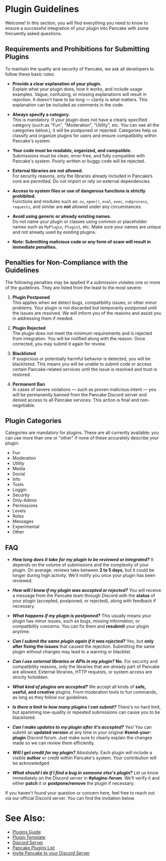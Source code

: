 # Plugin Guidelines
Welcome! In this section, you will find everything you need to know to ensure a successful integration of your plugin into Pancake with some frecuently asked questions.

## Requirements and Prohibitions for Submitting Plugins
To maintain the quality and security of Pancake, we ask all developers to follow these basic rules:

- **Provide a clear explanation of your plugin.**  
  Explain what your plugin does, how it works, and include usage examples. Vague, confusing, or missing explanations will result in rejection. It doesn’t have to be long — clarity is what matters. This explanation can be included as comments in the code.

- **Always specify a category.**  
  This is mandatory. If your plugin does not have a clearly specified category (such as "Fun", "Moderation", "Utility", etc. You can see all the categories below.), it will be postponed or rejected. Categories help us classify and organize plugins for users and ensure compatibility within Pancake's system.

- **Your code must be readable, organized, and compatible.**  
  Submissions must be clean, error-free, and fully compatible with Pancake's system. Poorly written or buggy code will be rejected.

- **External libraries are not allowed.**  
  For security reasons, only the libraries already included in Pancake’s core are permitted. Do not import or rely on external dependencies.

- **Access to system files or use of dangerous functions is strictly prohibited.**  
  Functions and modules such as:
  `os`, `open()`, `eval`, `exec`, `subprocess`, `requests`, and similar are **not** allowed under any circumstances.

- **Avoid using generic or already existing names.**  
  Do not name your plugin or classes using common or placeholder names such as `MyPlugin`, `Plugin1`, etc. Make sure your names are unique and not already used by existing plugins.

- **Note: Submitting malicious code or any form of scam will result in immediate penalties.**

## Penalties for Non-Compliance with the Guidelines
The following penalties may be applied if a submission violates one or more of the guidelines. They are listed from the least to the most severe:

1. **Plugin Postponed**  
   This applies when we detect bugs, compatibility issues, or other minor problems. Your plugin is not discarded but temporarily postponed until the issues are resolved. We will inform you of the reasons and assist you in addressing them if needed.

2. **Plugin Rejected**  
   The plugin does not meet the minimum requirements and is rejected from integration. You will be notified along with the reason. Once corrected, you may submit it again for review.

3. **Blacklisted**  
   If suspicious or potentially harmful behavior is detected, you will be blacklisted. This means you will be unable to submit code or access certain Pancake-related services until the issue is resolved and trust is restored.

4. **Permanent Ban**  
   In cases of severe violations — such as proven malicious intent — you will be permanently banned from the Pancake Discord server and denied access to all Pancake services. This action is final and non-negotiable.


## Plugin Categories
Categories are mandatory for plugins. These are all currently available; you can use more than one or "other" if none of these accurately describe your plugin:
- Fun
- Moderation
- Utility
- Media
- Social
- Info
- Tools
- Loggin
- Security
- Only-Admin
- Permissions
- Levels
- Roles
- Messages
- Experimental
- Other

## FAQ
- ***How long does it take for my plugin to be reviewed or integrated?***
It depends on the volume of submissions and the complexity of your plugin. On average, reviews take between **2 to 5 days**, but it could be longer during high activity. We'll notify you once your plugin has been reviewed.

- ***How will I know if my plugin was accepted or rejected?***
You will receive a message from the Pancake team through Discord with the **status** of your plugin (accepted, postponed, or rejected), along with feedback if necessary.

- ***What happens if my plugin is postponed?***
This usually means your plugin has minor issues, such as bugs, missing information, or compatibility concerns. You can fix them and **resubmit** your plugin anytime.

- ***Can I submit the same plugin again if it was rejected?***
Yes, but **only after fixing the issues** that caused the rejection. Submitting the same plugin without changes may lead to a warning or blacklist.

- ***Can I use external libraries or APIs in my plugin?***
**No.** For security and compatibility reasons, only the libraries that are already part of Pancake are allowed. External libraries, HTTP requests, or system access are strictly forbidden.

- ***What kind of plugins are accepted?***
We accept all kinds of **safe, useful, and creative** plugins. From moderation tools to fun commands, as long as they follow our guidelines.

- ***Is there a limit to how many plugins I can submit?***
There's no hard limit, but spamming low-quality or repeated submissions can cause you to be blacklisted.

- ***Can I make updates to my plugin after it's accepted?***
Yes! You can submit an **updated version** at any time in your original **#send-your-plugin** Discord forum. Just make sure to clearly explain the changes made so we can review them efficiently.

- ***Will I get credit for my plugin?***
Absolutely. Each plugin will include a visible **author** or credit within Pancake's system. Your contribution will be acknowledged.

- ***What should I do if I find a bug in someone else's plugin?***
Let us know immediately on the Discord server in **#plugins-forum**. We’ll verify it and either **patch** it or **postpone/remove** the plugin if necessary.

If you haven't found your question or concern here, feel free to reach out via our official Discord server. You can find the invitation below.

# See Also:
- [Plugins Guide](/docs/plugins-guide.md)
- [Plugin Template](/plugins/community/example.py)
- [Discord Server](https://discord.gg/SgXdeVaxuh)
- [Pancake Plugins List](/docs/plugins-list.md)
- [Invite Pancake to your Discord Server](https://discord.com/oauth2/authorize?client_id=1398868186216271962&permissions=8&integration_type=0&scope=applications.commands+bot)